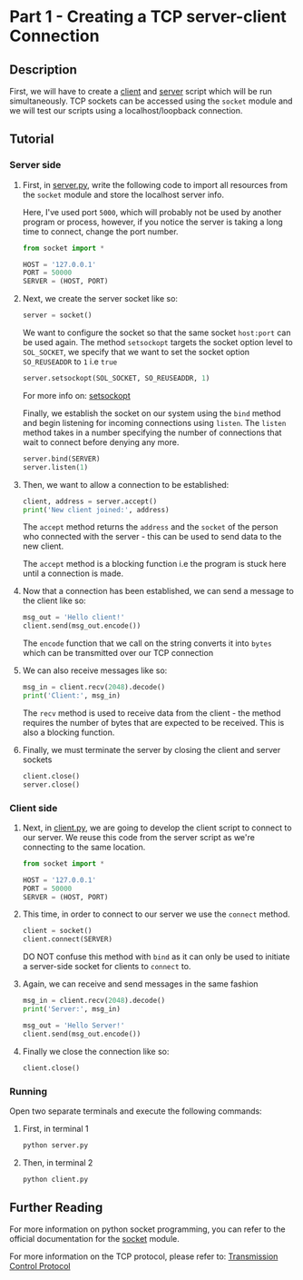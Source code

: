 # Part 1 - Creating a TCP server-client Connection

## Description

First, we will have to create a [client](/Part1/client.py) and [server](/Part1/server.py) script which will be run simultaneously. TCP sockets can be accessed using the `socket` module and we will test our scripts using a localhost/loopback connection.

## Tutorial

### Server side

1. First, in [server.py](/Part1/server.py), write the following code to import all resources from the `socket` module and store the localhost server info.

    Here, I've used port `5000`, which will probably not be used by another program or process, however, if you notice the server is taking a long time to connect, change the port number.

    ```python
    from socket import *

    HOST = '127.0.0.1'
    PORT = 50000
    SERVER = (HOST, PORT)
    ```

2. Next, we create the server socket like so:
    
    ```python
    server = socket()
    ```

    We want to configure the socket so that the same socket `host:port` can be used again. The method `setsockopt` targets the socket option level to `SOL_SOCKET`, we specify that we want to set the socket option `SO_REUSEADDR` to `1` i.e `true` 
    
    ```python
    server.setsockopt(SOL_SOCKET, SO_REUSEADDR, 1)
    ```
    For more info on: [setsockopt](https://pubs.opengroup.org/onlinepubs/000095399/functions/setsockopt.html)

    Finally, we establish the socket on our system using the `bind` method and begin listening for incoming connections using `listen`. The `listen` method takes in a number specifying the number of connections that wait to connect before denying any more.

    ```python
    server.bind(SERVER)
    server.listen(1)
    ```

3. Then, we want to allow a connection to be established:

    ```python
    client, address = server.accept()
    print('New client joined:', address)
    ```
    The `accept` method returns the `address` and the `socket` of the person who connected with the server - this can be used to send data to the new client.

    The `accept` method is a blocking function i.e the program is stuck here until a connection is made.

4. Now that a connection has been established, we can send a message to the client like so:

    ```python
    msg_out = 'Hello client!'
    client.send(msg_out.encode())
    ```

    The `encode` function that we call on the string converts it into `bytes` which can be transmitted over our TCP connection

5. We can also receive messages like so:

    ```python
    msg_in = client.recv(2048).decode()
    print('Client:', msg_in)
    ```
    The `recv` method is used to receive data from the client - the method requires the number of bytes that are expected to be received. This is also a blocking function.

6. Finally, we must terminate the server by closing the client and server sockets

    ```python
    client.close()
    server.close()
    ```

### Client side

1. Next, in [client.py](/Part1/client.py), we are going to develop the client script to connect to our server. We reuse this code from the server script as we're connecting to the same location.

    ```python
    from socket import *

    HOST = '127.0.0.1'
    PORT = 50000
    SERVER = (HOST, PORT)
    ```

2. This time, in order to connect to our server we use the `connect` method.

    ```python
    client = socket()
    client.connect(SERVER)
    ```
    DO NOT confuse this method with `bind` as it can only be used to initiate a server-side socket for clients to `connect` to.

3. Again, we can receive and send messages in the same fashion

    ```python
    msg_in = client.recv(2048).decode()
    print('Server:', msg_in)

    msg_out = 'Hello Server!'
    client.send(msg_out.encode())
    ```

4. Finally we close the connection like so:

    ```python
    client.close()
    ```

### Running
Open two separate terminals and execute the following commands:

1. First, in terminal 1

    ```bash
    python server.py 
    ```

2. Then, in terminal 2

    ```bash
    python client.py 
    ```

## Further Reading

For more information on python socket programming, you can refer to the official documentation for the [socket](https://docs.python.org/3/library/socket.html) module.

For more information on the TCP protocol, please refer to: [Transmission Control Protocol](https://en.wikipedia.org/wiki/Transmission_Control_Protocol)